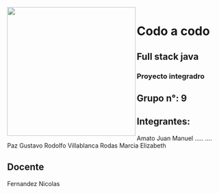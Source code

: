 <img src="https://images.app.goo.gl/1opxa6Nhzc3nUTtY9" align="left" height="300">

# Codo a codo

## Full stack java 

### Proyecto integradro 

## Grupo n°: 9

## Integrantes:
 Amato Juan Manuel 
 .....
 ....
 Paz Gustavo Rodolfo
 Villablanca Rodas Marcia Elizabeth


## Docente
Fernandez Nicolas
